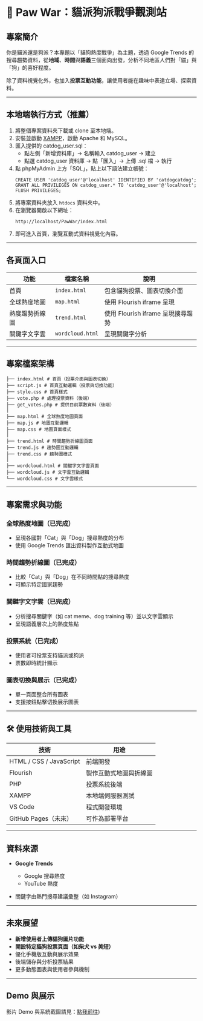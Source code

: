 # 🐾 Paw War：貓派狗派戰爭觀測站

## 專案簡介

你是貓派還是狗派？本專題以「貓狗熱度戰爭」為主題，透過 Google Trends 的搜尋趨勢資料，從**地域**、**時間**與**語義**三個面向出發，分析不同地區人們對「貓」與「狗」的喜好程度。

除了資料視覺化外，也加入**投票互動功能**，讓使用者能在趣味中表達立場、探索資料。

---

##  本地端執行方式（推薦）

1. 將整個專案資料夾下載或 clone 至本地端。
2. 安裝並啟動 [XAMPP](https://www.apachefriends.org/index.html)，啟動 Apache 和 MySQL。 
3. 匯入提供的 catdog_user.sql：
   * 點左側「新增資料庫」→ 名稱輸入 catdog_user → 建立
   * 點選 catdog_user 資料庫 → 點「匯入」→ 上傳 .sql 檔 → 執行
4. 點 phpMyAdmin 上方「SQL」，貼上以下語法建立帳號：
   ```
   CREATE USER 'catdog_user'@'localhost' IDENTIFIED BY 'catdogcatdog';
   GRANT ALL PRIVILEGES ON catdog_user.* TO 'catdog_user'@'localhost';
   FLUSH PRIVILEGES;
   ```
5. 將專案資料夾放入 `htdocs` 資料夾中。
6. 在瀏覽器開啟以下網址：
   ```
   http://localhost/PawWar/index.html
   ```
7. 即可進入首頁，瀏覽互動式資料視覺化內容。

---

##  各頁面入口

| 功能         | 檔案名稱             | 說明                    |
| ---------- | ---------------- | --------------------- |
|  首頁      | `index.html`     | 包含貓狗投票、圖表切換介面         |
|  全球熱度地圖  | `map.html`       | 使用 Flourish iframe 呈現 |
|  熱度趨勢折線圖 | `trend.html`     | 使用 Flourish iframe 呈現搜尋趨勢    |
|  關鍵字文字雲  | `wordcloud.html` | 呈現關鍵字分析   |

---

##  專案檔案架構

```
├── index.html # 首頁（投票介面與圖表切換）
├── script.js # 首頁互動邏輯（投票與切換功能）
├── style.css # 首頁樣式
├── vote.php # 處理投票資料（後端）
├── get_votes.php # 提供目前票數資料（後端）
│
├── map.html # 全球熱度地圖頁面
├── map.js # 地圖互動邏輯
├── map.css # 地圖頁面樣式
│
├── trend.html # 時間趨勢折線圖頁面
├── trend.js # 趨勢圖互動邏輯
├── trend.css # 趨勢圖樣式
│
├── wordcloud.html # 關鍵字文字雲頁面
├── wordcloud.js # 文字雲互動邏輯
└── wordcloud.css # 文字雲樣式
```

---

## 專案需求與功能

###  全球熱度地圖（已完成）

* 呈現各國對「Cat」與「Dog」搜尋熱度的分布
* 使用 Google Trends 匯出資料製作互動式地圖

###  時間趨勢折線圖（已完成）

* 比較「Cat」與「Dog」在不同時間點的搜尋熱度
* 可顯示特定國家趨勢

###  關鍵字文字雲（已完成）

* 分析搜尋關鍵字（如 cat meme、dog training 等）並以文字雲顯示
* 呈現語義層次上的熱度焦點

###  投票系統（已完成）

* 使用者可投票支持貓派或狗派
* 票數即時統計顯示

###  圖表切換與展示（已完成）

* 單一頁面整合所有圖表
* 支援按鈕點擊切換展示圖表

---

## 🛠️ 使用技術與工具

| 技術                      | 用途          |
| ----------------------- | ----------- |
| HTML / CSS / JavaScript | 前端開發        |
| Flourish                | 製作互動式地圖與折線圖 |
| PHP                     | 投票系統後端 |
| XAMPP                   | 本地端伺服器測試    |
| VS Code                 | 程式開發環境      |
| GitHub Pages（未來）        | 可作為部署平台     |

---

##  資料來源

* **Google Trends**

  * Google 搜尋熱度
  * YouTube 熱度
* 關鍵字由熱門搜尋建議彙整（如 Instagram）

---

##  未來展望

*  **新增使用者上傳貓狗圖片功能**
*  **開設特定貓狗投票頁面（如柴犬 vs 美短）**
*  優化手機版互動與展示效果
*  後端儲存與分析投票結果
*  更多動態圖表與使用者參與機制

---

##  Demo 與展示

影片 Demo 與系統截圖請見：[點我前往](https://www.canva.com/design/DAGmxE2G1qY/bqAA8mcT-gMmMCZSmYy-eA/edit?utm_content=DAGmxE2G1qY&utm_campaign=designshare&utm_medium=link2&utm_source=sharebutton))
